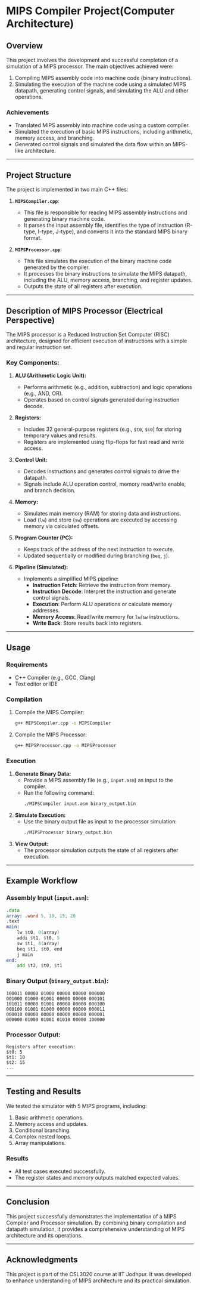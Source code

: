 # MIPS Compiler Project(Computer Architecture)

## Overview
This project involves the development and successful completion of a simulation of a MIPS processor. The main objectives achieved were:
1. Compiling MIPS assembly code into machine code (binary instructions).
2. Simulating the execution of the machine code using a simulated MIPS datapath, generating control signals, and simulating the ALU and other operations.

### Achievements
- Translated MIPS assembly into machine code using a custom compiler.
- Simulated the execution of basic MIPS instructions, including arithmetic, memory access, and branching.
- Generated control signals and simulated the data flow within an MIPS-like architecture.

---

## Project Structure

The project is implemented in two main C++ files:

1. **`MIPSCompiler.cpp`**: 
   - This file is responsible for reading MIPS assembly instructions and generating binary machine code. 
   - It parses the input assembly file, identifies the type of instruction (R-type, I-type, J-type), and converts it into the standard MIPS binary format.

2. **`MIPSProcessor.cpp`**: 
   - This file simulates the execution of the binary machine code generated by the compiler.
   - It processes the binary instructions to simulate the MIPS datapath, including the ALU, memory access, branching, and register updates.
   - Outputs the state of all registers after execution.

---

## Description of MIPS Processor (Electrical Perspective)
The MIPS processor is a Reduced Instruction Set Computer (RISC) architecture, designed for efficient execution of instructions with a simple and regular instruction set. 

### Key Components:
1. **ALU (Arithmetic Logic Unit):**
   - Performs arithmetic (e.g., addition, subtraction) and logic operations (e.g., AND, OR).
   - Operates based on control signals generated during instruction decode.

2. **Registers:**
   - Includes 32 general-purpose registers (e.g., `$t0`, `$s0`) for storing temporary values and results.
   - Registers are implemented using flip-flops for fast read and write access.

3. **Control Unit:**
   - Decodes instructions and generates control signals to drive the datapath.
   - Signals include ALU operation control, memory read/write enable, and branch decision.

4. **Memory:**
   - Simulates main memory (RAM) for storing data and instructions.
   - Load (`lw`) and store (`sw`) operations are executed by accessing memory via calculated offsets.

5. **Program Counter (PC):**
   - Keeps track of the address of the next instruction to execute.
   - Updated sequentially or modified during branching (`beq`, `j`).

6. **Pipeline (Simulated):**
   - Implements a simplified MIPS pipeline:
     - **Instruction Fetch**: Retrieve the instruction from memory.
     - **Instruction Decode**: Interpret the instruction and generate control signals.
     - **Execution**: Perform ALU operations or calculate memory addresses.
     - **Memory Access**: Read/write memory for `lw`/`sw` instructions.
     - **Write Back**: Store results back into registers.

---

## Usage

### Requirements
- C++ Compiler (e.g., GCC, Clang)
- Text editor or IDE

### Compilation
1. Compile the MIPS Compiler:
   ```bash
   g++ MIPSCompiler.cpp -o MIPSCompiler
   ```
2. Compile the MIPS Processor:
   ```bash
   g++ MIPSProcessor.cpp -o MIPSProcessor
   ```

### Execution
1. **Generate Binary Data:**
   - Provide a MIPS assembly file (e.g., `input.asm`) as input to the compiler.
   - Run the following command:
     ```bash
     ./MIPSCompiler input.asm binary_output.bin
     ```
2. **Simulate Execution:**
   - Use the binary output file as input to the processor simulation:
     ```bash
     ./MIPSProcessor binary_output.bin
     ```
3. **View Output:**
   - The processor simulation outputs the state of all registers after execution.

---

## Example Workflow

### Assembly Input (`input.asm`):
```asm
.data
array: .word 5, 10, 15, 20
.text
main:
    lw $t0, 0(array)
    addi $t1, $t0, 5
    sw $t1, 4(array)
    beq $t1, $t0, end
    j main
end:
    add $t2, $t0, $t1
```

### Binary Output (`binary_output.bin`):
```
100011 00000 01000 00000 00000 000000
001000 01000 01001 00000 00000 000101
101011 00000 01001 00000 00000 000100
000100 01001 01000 00000 00000 000011
000010 00000 00000 00000 00000 000001
000000 01000 01001 01010 00000 100000
```

### Processor Output:
```
Registers after execution:
$t0: 5
$t1: 10
$t2: 15
...
```

---

## Testing and Results
We tested the simulator with 5 MIPS programs, including:
1. Basic arithmetic operations.
2. Memory access and updates.
3. Conditional branching.
4. Complex nested loops.
5. Array manipulations.

### Results
- All test cases executed successfully.
- The register states and memory outputs matched expected values.

---

## Conclusion
This project successfully demonstrates the implementation of a MIPS Compiler and Processor simulation. By combining binary compilation and datapath simulation, it provides a comprehensive understanding of MIPS architecture and its operations.

---

## Acknowledgments
This project is part of the CSL3020 course at IIT Jodhpur. It was developed to enhance understanding of MIPS architecture and its practical simulation.

